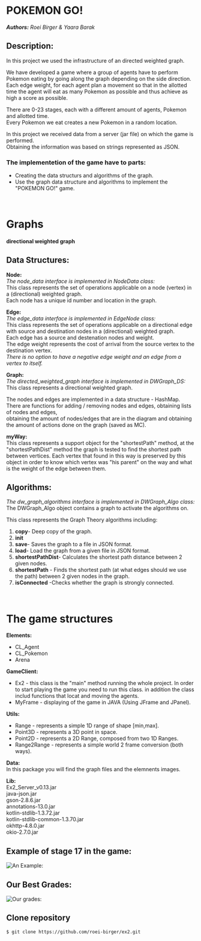 # POKEMON GO!

***Authors:** Roei Birger & Yaara Barak*

## Description:
In this project we used the infrastructure of an directed weighted graph.<br />

We have developed a game where a group of agents have to perform Pokemon eating by going along the graph depending on the side direction.<br />
Each edge weight, for each agent plan a movement so that in the allotted time the agent will eat as many Pokemon as possible and thus achieve as high a score as possible.<br />


There are 0-23 stages, each with a different amount of agents, Pokemon and allotted time.<br />
Every Pokemon we eat creates a new Pokemon in a random location.<br />

In this project we received data from a server (jar file) on which the game is performed.<br />
Obtaining the information was based on strings represented as JSON.<br />

### The implementetion of the game have to parts:<br />
-  Creating the data structurs and algorithms of the graph.
-  Use the graph data structure and algorithms to implement the "POKEMON GO!" game. <br />

 <br /> 
 
# Graphs 
#### directional weighted graph


## Data Structures:

**Node:**<br />
*The node_data interface is implemented in NodeData class:*<br />
This class represents the set of operations applicable on a  node (vertex) in a (directional) weighted graph.<br />
Each node has a unique id number and location in the graph. <br />

**Edge:**<br />
*The edge_data interface is implemented in EdgeNode class:*<br />
This class represents the set of operations applicable on a directional edge with source and destination nodes in a (directional) weighted graph.<br />
Each edge has a source and destenation nodes and weight.<br />
The edge weight represents the cost of arrival from the source vertex to the destination vertex.<br />
*There is no option to have a negative edge weight and an edge from a vertex to itself.*


**Graph:**<br />
*The directed_weighted_graph interface is implemented in DWGraph_DS:*<br />
 This class represents a directional weighted graph.<br />

 The nodes and edges are implemented in a data structure - HashMap.<br />
 There are functions for adding / removing nodes and edges, obtaining lists of nodes and edges, <br />
 obtaining the amount of nodes/edges that are in the diagram and obtaining the amount of actions done on the graph (saved as MC).
  
 **myWay:**<br />
  This class represents a support object for the "shortestPath" method,
  at the "shortestPathDist" method the graph is tested to find the shortest
  path between vertices. Each vertex that found in this way is preserved
  by this object in order to know which vertex was "his parent"
  on the way and what is the weight of the edge between them.
 
 
 ## Algorithms:
 
 *The dw_graph_algorithms interface is implemented in DWGraph_Algo class:*<br />
 The DWGraph_Algo object contains a graph to activate the algorithms on.
 
 This class represents the Graph Theory algorithms including:
 1. **copy**- Deep copy of the graph.<br />
 2. **init** <br />
 3. **save**- Saves the graph to a file in JSON format.<br />
 4. **load**- Load the graph from a given file in JSON format.<br />
 5. **shortestPathDist**- Calculates the shortest path distance between 2 given nodes. <br />
 6. **shortestPath** - Finds the shortest path (at what edges should we use the path) between 2 given nodes in the graph. <br />
 7. **isConnected** -Checks whether the graph is strongly connected.<br />
 
 <br /> 
 
# The game structures

**Elements:**<br />
* CL_Agent<br />
* CL_Pokemon<br />
* Arena<br />

**GameClient:**<br />
* Ex2 - this class is the "main" method running the whole project. In order to start playing the game you need to run this class.
 in addition the class includ functions that locat and moving the agents.<br />
* MyFrame - displaying of the game in JAVA (Using JFrame and JPanel).<br />


**Utils:**<br />
* Range - represents a simple 1D range of shape [min,max].
* Point3D - represents a 3D point in space.
* Point2D - represents a 2D Range, composed from two 1D Ranges.
* Range2Range - represents a simple world 2 frame conversion (both ways).

**Data:**<br />
In this package you will find the graph files and the elemnents images.<br />

**Lib:**<br />
Ex2_Server_v0.13.jar<br />
java-json.jar<br />
gson-2.8.6.jar<br />
annotations-13.0.jar<br />
kotlin-stdlib-1.3.72.jar<br />
kotlin-stdlib-common-1.3.70.jar<br />
okhttp-4.8.0.jar<br />
okio-2.7.0.jar<br />

## Example of stage 17 in the game:<br />


![An Example:](https://github.com/roei-birger/ex2/blob/master/data/game%20window.png)<br />

## Our Best Grades:<br />

![Our grades:](https://github.com/roei-birger/ex2/blob/master/data/our%20grades.png)


## **Clone repository**

```
$ git clone https://github.com/roei-birger/ex2.git
```



